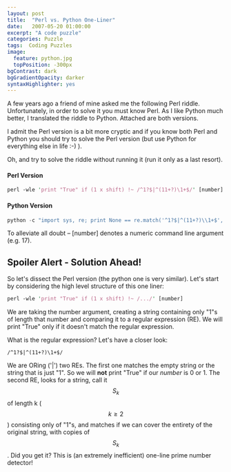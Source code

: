 ```yaml
---
layout: post
title:  "Perl vs. Python One-Liner"
date:   2007-05-20 01:00:00
excerpt: "A code puzzle"
categories: Puzzle
tags:  Coding Puzzles
image:
  feature: python.jpg
  topPosition: -300px
bgContrast: dark
bgGradientOpacity: darker
syntaxHighlighter: yes
---
```

A few years ago a friend of mine asked me the following Perl riddle. Unfortunately, in order to solve it you must know Perl. As I like Python much better, I translated the riddle to Python. Attached are both versions.

I admit the Perl version is a bit more cryptic and if you know both Perl and Python you should try to solve the Perl version (but use Python for everything else in life :-) ).

Oh, and try to solve the riddle without running it (run it only as a last resort).

#### Perl Version

```perl
perl -wle 'print "True" if (1 x shift) !~ /^1?$|^(11+?)\1+$/' [number]
```

#### Python Version

```python
python -c "import sys, re; print None == re.match('^1?$|^(11+?)\\1+$','1'*int(sys.argv[1]))" [number]
```

To alleviate all doubt – [number] denotes a numeric command line argument (e.g. 17).

## Spoiler Alert - Solution Ahead!

So let's dissect the Perl version (the python one is very similar). Let's start by considering the high level structure of this one liner:

```perl
perl -wle 'print "True" if (1 x shift) !~ /.../' [number]
```
We are taking the number argument, creating a string containing only "1"s of length that number and comparing it to a regular expression (RE). We will print "True" only if it doesn't match the regular expression.

What is the regular expression? Let's have a closer look:
```regex
/^1?$|^(11+?)\1+$/
```
We are ORing ('|') two REs. The first one matches the empty string or the string that is just "1". So we will **not** print "True" if our *number* is 0 or 1. The second RE, looks for a string, call it $$S_k$$ of length k ($$k \ge 2$$) consisting only of "1"s, and matches if we can cover the entirety of the original string, with copies of $$S_k$$. Did you get it? This is (an extremely inefficient) one-line prime number detector!
